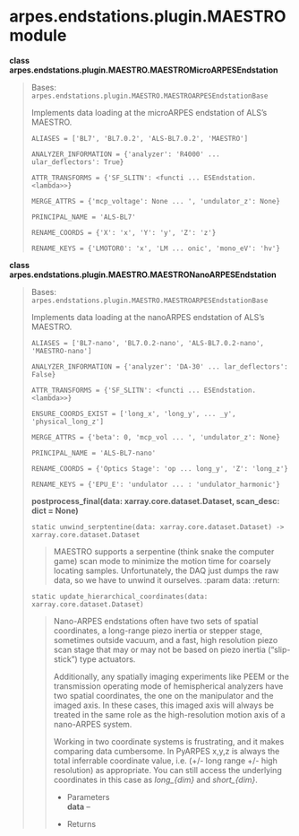 # arpes.endstations.plugin.MAESTRO module

**class arpes.endstations.plugin.MAESTRO.MAESTROMicroARPESEndstation**

> Bases: `arpes.endstations.plugin.MAESTRO.MAESTROARPESEndstationBase`
> 
> Implements data loading at the microARPES endstation of ALS’s MAESTRO.
> 
> `ALIASES = ['BL7', 'BL7.0.2', 'ALS-BL7.0.2', 'MAESTRO']`
> 
> `ANALYZER_INFORMATION = {'analyzer': 'R4000' ... ular_deflectors':
> True}`
> 
> `ATTR_TRANSFORMS = {'SF_SLITN': <functi ... ESEndstation.<lambda>>}`
> 
> `MERGE_ATTRS = {'mcp_voltage': None ... ', 'undulator_z': None}`
> 
> `PRINCIPAL_NAME = 'ALS-BL7'`
> 
> `RENAME_COORDS = {'X': 'x', 'Y': 'y', 'Z': 'z'}`
> 
> `RENAME_KEYS = {'LMOTOR0': 'x', 'LM ... onic', 'mono_eV': 'hv'}`

**class arpes.endstations.plugin.MAESTRO.MAESTRONanoARPESEndstation**

> Bases: `arpes.endstations.plugin.MAESTRO.MAESTROARPESEndstationBase`
> 
> Implements data loading at the nanoARPES endstation of ALS’s MAESTRO.
> 
> `ALIASES = ['BL7-nano', 'BL7.0.2-nano', 'ALS-BL7.0.2-nano',
> 'MAESTRO-nano']`
> 
> `ANALYZER_INFORMATION = {'analyzer': 'DA-30' ... lar_deflectors':
> False}`
> 
> `ATTR_TRANSFORMS = {'SF_SLITN': <functi ... ESEndstation.<lambda>>}`
> 
> `ENSURE_COORDS_EXIST = ['long_x', 'long_y', ... _y',
> 'physical_long_z']`
> 
> `MERGE_ATTRS = {'beta': 0, 'mcp_vol ... ', 'undulator_z': None}`
> 
> `PRINCIPAL_NAME = 'ALS-BL7-nano'`
> 
> `RENAME_COORDS = {'Optics Stage': 'op ... long_y', 'Z': 'long_z'}`
> 
> `RENAME_KEYS = {'EPU_E': 'undulator ... : 'undulator_harmonic'}`
> 
> **postprocess\_final(data: xarray.core.dataset.Dataset, scan\_desc:
> dict = None)**
> 
> `static unwind_serptentine(data: xarray.core.dataset.Dataset) ->
> xarray.core.dataset.Dataset`
> 
> > MAESTRO supports a serpentine (think snake the computer game) scan
> > mode to minimize the motion time for coarsely locating samples.
> > Unfortunately, the DAQ just dumps the raw data, so we have to unwind
> > it ourselves. :param data: :return:
> 
> `static update_hierarchical_coordinates(data:
> xarray.core.dataset.Dataset)`
> 
> > Nano-ARPES endstations often have two sets of spatial coordinates, a
> > long-range piezo inertia or stepper stage, sometimes outside vacuum,
> > and a fast, high resolution piezo scan stage that may or may not be
> > based on piezo inertia (“slip-stick”) type actuators.
> > 
> > Additionally, any spatially imaging experiments like PEEM or the
> > transmission operating mode of hemispherical analyzers have two
> > spatial coordinates, the one on the manipulator and the imaged axis.
> > In these cases, this imaged axis will always be treated in the same
> > role as the high-resolution motion axis of a nano-ARPES system.
> > 
> > Working in two coordinate systems is frustrating, and it makes
> > comparing data cumbersome. In PyARPES x,y,z is always the total
> > inferrable coordinate value, i.e. (+/- long range +/- high
> > resolution) as appropriate. You can still access the underlying
> > coordinates in this case as *long\_{dim}* and *short\_{dim}*.
> > 
> >   - Parameters  
> >     **data** –
> > 
> >   - Returns
